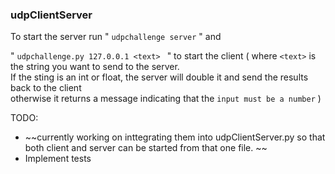 ### udpClientServer

To start the server run " `udpchallenge server` " and

" `udpchallenge.py 127.0.0.1 <text> ` " to start the client
( where `<text>`  is the string you want to send to the server.  <br> If the sting is an int or float, the server will double it and send the results back to the client  <br>
otherwise it returns a message indicating that the `input must be a number` )


TODO:

- ~~currently working on inttegrating them into udpClientServer.py so that both client and server can be started from that one file. ~~
- Implement tests
